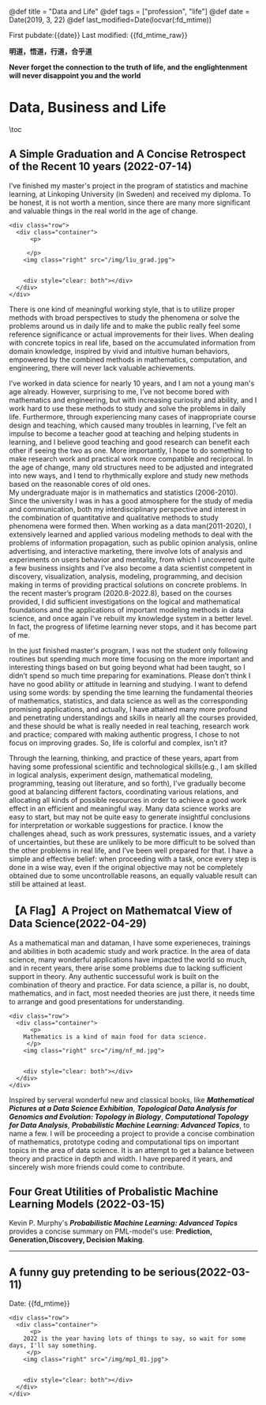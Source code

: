 @def title = "Data and Life"
@def tags = ["profession", "life"]
@def date = Date(2019, 3, 22)
@def last_modified=Date(locvar(:fd_mtime))


First pubdate:{{date}} 
Last modified: {{fd_mtime_raw}} 
<!-- or {{fd_mtime}} -->

**明道，悟道，行道，合乎道**

**Never forget the connection to the truth of life, and the englightenment will never disappoint you and the world**


# Data, Business and Life

\toc

## A Simple Graduation and A Concise Retrospect of the Recent 10 years (2022-07-14)

I’ve finished my master's project in the program of statistics and machine learning, at Linkoping University (in Sweden) and received my diploma. To be honest, it is not worth a mention, since there are many more significant and valuable things in the real world in the age of change.

~~~
<div class="row">
  <div class="container">
      <p>
   
     </p>
    <img class="right" src="/img/liu_grad.jpg">

    
    <div style="clear: both"></div>      
  </div>
</div>
~~~


There is one kind of meaningful working style, that is to utilize proper methods with broad perspectives to study the phenomena or solve the problems around us in daily life and to make the public really feel some reference significance or actual improvements for their lives.  When dealing with concrete topics in real life, based on the accumulated information from domain knowledge, inspired by vivid and intuitive human behaviors, empowered by the combined methods in mathematics, computation, and engineering, there will never lack valuable achievements. 

I’ve worked in data science for nearly 10 years, and I am not a young man's age already.   However, surprising to me, I’ve not become bored with mathematics and engineering, but with increasing curiosity and ability, and I work hard to use these methods to study and solve the problems in daily life.  Furthermore, through experiencing many cases of inappropriate course design and teaching, which caused many troubles in learning, I’ve felt an impulse to become a teacher good at teaching and helping students in learning, and I believe good teaching and good research can benefit each other if seeing the two as one.  More importantly, I hope to do something to make research work and practical work more compatible and reciprocal.  In the age of change, many old structures need to be adjusted and integrated into new ways, and I tend to rhythmically explore and study new methods based on the reasonable cores of old ones.      
My undergraduate major is in mathematics and statistics (2006-2010). Since the university I was in has a good atmosphere for the study of media and communication, both my interdisciplinary perspective and interest in the combination of quantitative and qualitative methods to study phenomena were formed then. When working as a data man(2011-2020), I extensively learned and applied various modeling methods to deal with the problems of information propagation, such as public opinion analysis, online advertising, and interactive marketing, there involve lots of analysis and experiments on users behavior and mentality, from which I uncovered quite a few business insights and I’ve also become a data scientist competent in discovery, visualization, analysis, modeling, programming, and decision making in terms of providing practical solutions on concrete problems. In the recent master’s program (2020.8-2022.8), based on the courses provided, I did sufficient investigations on the logical and mathematical foundations and the applications of important modeling methods in data science, and once again I’ve rebuilt my knowledge system in a better level. In fact, the progress of lifetime learning never stops, and it has become part of me.

In the just finished master's program, I was not the student only following routines but spending much more time focusing on the more important and interesting things based on but going beyond what had been taught, so I didn’t spend so much time preparing for examinations.  Please don’t think I have no good ability or attitude in learning and studying.  I want to defend using some words:  by spending the time learning the fundamental theories of mathematics, statistics, and data science as well as the corresponding promising applications, and actually, I have attained many more profound and penetrating understandings and skills in nearly all the courses provided, and these should be what is really needed in real teaching, research work and practice; compared with making authentic progress, I chose to not focus on improving grades.  So, life is colorful and complex, isn’t it?      

Through the learning, thinking, and practice of these years,  apart from having some professional scientific and technological skills(e.g., I am skilled in logical analysis, experiment design, mathematical modeling, programming, teasing out literature, and so forth), I’ve gradually become good at balancing different factors, coordinating various relations, and allocating all kinds of possible resources in order to achieve a good work effect in an efficient and meaningful way. Many data science works are easy to start, but may not be quite easy to generate insightful conclusions for interpretation or workable suggestions for practice. I know the challenges ahead, such as work pressures, systematic issues, and a variety of uncertainties, but these are unlikely to be more difficult to be solved than the other problems in real life, and I’ve been well prepared for that. I have a simple and effective belief: when proceeding with a task, once every step is done in a wise way, even if the original objective may not be completely obtained due to some uncontrollable reasons, an equally valuable result can still be attained at least.


## 【A Flag】A Project on Mathematcal View of Data Science(2022-04-29)

As a mathematical man and dataman, I have some experieneces, trainings and abilities in both academic study and work practice. In the area of data science, many wonderful applications have impacted the world so much, and in recent years, there arise some problems due to lacking sufficient support in theory. Any authentic successuful work is built on the combination of theory and practice. For data science, a pillar is, no doubt, mathematics, and in fact, most needed theories are just there, it needs time to arrange and good presentations for understanding.

~~~
<div class="row">
  <div class="container">
      <p>
    Mathematics is a kind of main food for data science.
     </p>
    <img class="right" src="/img/nf_md.jpg">

    
    <div style="clear: both"></div>      
  </div>
</div>
~~~


Inspired by serveral wonderful new and classical books, like **_Mathematical Pictures at a Data Science Exhibition_**, **_Topological Data Analysis for Genomics and Evolution: Topology in Biology_**, **_Computational Topology for Data Analysis_**, **_Probabilistic Machine Learning: Advanced Topics_**, to name a few. I will be proceeding a project to provide a concise combination of mathematics, prototype coding and computational tips on important topics in the area of data science. It is an attempt to get a balance between theory and practice in depth and width. I have prepared it years,  and sincerely wish more friends could come to contribute.


## Four Great Utilities of Probalistic Machine Learning Models (2022-03-15)

Kevin P. Murphy's **_Probabilistic Machine Learning: Advanced Topics_** provides a concise summary on PML-model's use: **Prediction, Generation,Discovery, Decision Making**. 

---
## A funny guy pretending to be serious(2022-03-11)
Date: {{fd_mtime}} 

~~~
<div class="row">
  <div class="container">
      <p>
    2022 is the year having lots of things to say, so wait for some days, I'll say something.
     </p>
    <img class="right" src="/img/mp1_01.jpg">

    
    <div style="clear: both"></div>      
  </div>
</div>
~~~